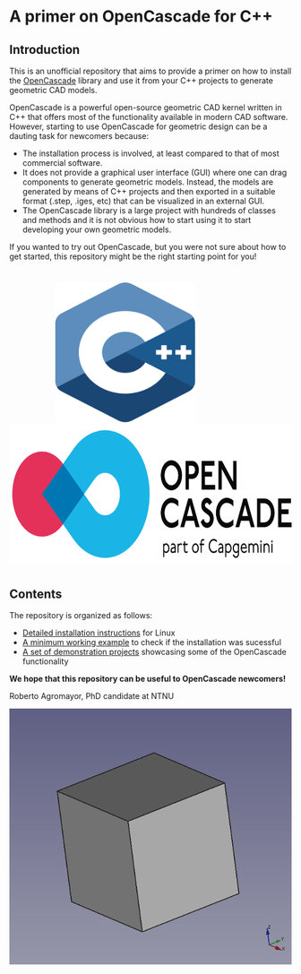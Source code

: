 # A primer on OpenCascade for C++

## Introduction

This is an unofficial repository that aims to provide a primer on how to install the [OpenCascade](https://www.opencascade.com/doc/occt-7.4.0/overview/html/index.html) library and use it from your C++ projects to generate geometric CAD models.

OpenCascade is a powerful open-source geometric CAD kernel written in C++ that offers most of the functionality available in modern CAD software. However, starting to use OpenCascade for geometric design can be a dauting task for newcomers because:

- The installation process is involved, at least compared to that of most commercial software. 
- It does not provide a graphical user interface (GUI) where one can drag components to generate geometric models. Instead, the models are generated by means of C++ projects and then exported in a suitable format (.step, .iges, etc) that can be visualized in an external GUI.
- The OpenCascade library is a large project with hundreds of classes and methods and it is not obvious how to start using it to start developing your own geometric models.


If you wanted to try out OpenCascade, but you were not sure about how to get started, this repository might be the right starting point for you!


<p style="margin-bottom:1cm;"> </p>
<p align="center">
        <img src="./docs/figures/cpp_logo.svg" height="250" width="250"/>
        &emsp; &emsp; &emsp; &emsp; &emsp;
        <img src="./docs/figures/open_cascade_logo.png" height="250" width="720"/>
</p>
<p style="margin-bottom:1cm;"> </p>




## Contents

The repository is organized as follows:

- [Detailed installation instructions](docs/open_cascade_installation.md) for Linux
- [A minimum working example](docs/open_cascade_minimum_working_example.md) to check if the installation was sucessful
- [A set of demonstration projects](open_cascade_demos/) showcasing some of the OpenCascade functionality
	



**We hope that this repository can be useful to OpenCascade newcomers!**

Roberto Agromayor, PhD candidate at NTNU




![](docs/figures/cube_model.png)

